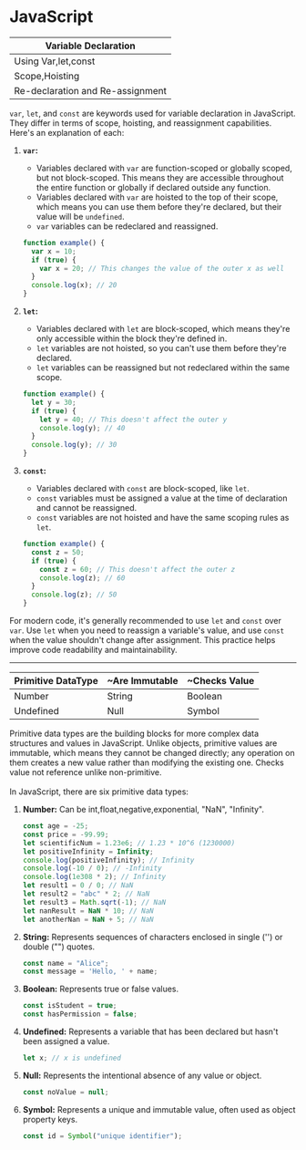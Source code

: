 # JavaScript

| Variable Declaration|
| ------------------- |
| Using Var,let,const |
| Scope,Hoisting  |
| Re-declaration and Re-assignment  |



`var`, `let`, and `const` are keywords used for variable declaration in JavaScript. They differ in terms of scope, hoisting, and reassignment capabilities. Here's an explanation of each:

1. **`var`:**
   - Variables declared with `var` are function-scoped or globally scoped, but not block-scoped. This means they are accessible throughout the entire function or globally if declared outside any function.
   - Variables declared with `var` are hoisted to the top of their scope, which means you can use them before they're declared, but their value will be `undefined`.
   - `var` variables can be redeclared and reassigned.
   ```javascript
   function example() {
     var x = 10;
     if (true) {
       var x = 20; // This changes the value of the outer x as well
     }
     console.log(x); // 20
   }
   ```

2. **`let`:**
   - Variables declared with `let` are block-scoped, which means they're only accessible within the block they're defined in.
   - `let` variables are not hoisted, so you can't use them before they're declared.
   - `let` variables can be reassigned but not redeclared within the same scope.
   ```javascript
   function example() {
     let y = 30;
     if (true) {
       let y = 40; // This doesn't affect the outer y
       console.log(y); // 40
     }
     console.log(y); // 30
   }
   ```

3. **`const`:**
   - Variables declared with `const` are block-scoped, like `let`.
   - `const` variables must be assigned a value at the time of declaration and cannot be reassigned.
   - `const` variables are not hoisted and have the same scoping rules as `let`.
   ```javascript
   function example() {
     const z = 50;
     if (true) {
       const z = 60; // This doesn't affect the outer z
       console.log(z); // 60
     }
     console.log(z); // 50
   }
   ```

For modern code, it's generally recommended to use `let` and `const` over `var`. Use `let` when you need to reassign a variable's value, and use `const` when the value shouldn't change after assignment. This practice helps improve code readability and maintainability.
<hr>


| Primitive DataType |~Are Immutable |~Checks Value |
| ------------------ |------------- | ------------ |
| Number | String | Boolean |
| Undefined | Null | Symbol |

Primitive data types are the building blocks for more complex data structures and values in JavaScript. Unlike objects, primitive values are immutable, which means they cannot be changed directly; any operation on them creates a new value rather than modifying the existing one. Checks value not reference unlike non-primitive.<br><br>
In JavaScript, there are six primitive data types:

1. **Number:**
   Can be int,float,negative,exponential, "NaN", "Infinity".
   ```javascript
   const age = -25;
   const price = -99.99;
   let scientificNum = 1.23e6; // 1.23 * 10^6 (1230000)
   let positiveInfinity = Infinity;
   console.log(positiveInfinity); // Infinity
   console.log(-10 / 0); // -Infinity
   console.log(1e308 * 2); // Infinity
   let result1 = 0 / 0; // NaN
   let result2 = "abc" * 2; // NaN
   let result3 = Math.sqrt(-1); // NaN
   let nanResult = NaN * 10; // NaN
   let anotherNan = NaN + 5; // NaN
   ```

2. **String:**
   Represents sequences of characters enclosed in single ('') or double ("") quotes.
   ```javascript
   const name = "Alice";
   const message = 'Hello, ' + name;
   ```

3. **Boolean:**
   Represents true or false values.
   ```javascript
   const isStudent = true;
   const hasPermission = false;
   ```

4. **Undefined:**
   Represents a variable that has been declared but hasn't been assigned a value.
   ```javascript
   let x; // x is undefined
   ```

5. **Null:**
   Represents the intentional absence of any value or object.
   ```javascript
   const noValue = null;
   ```

6. **Symbol:**
   Represents a unique and immutable value, often used as object property keys.
   ```javascript
   const id = Symbol("unique identifier");
   ```

